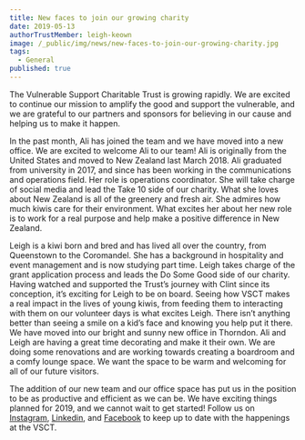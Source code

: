 ```yaml
---
title: New faces to join our growing charity
date: 2019-05-13
authorTrustMember: leigh-keown
image: /_public/img/news/new-faces-to-join-our-growing-charity.jpg
tags:
  - General
published: true
---
```


The Vulnerable Support Charitable Trust is growing rapidly. We are excited to continue our mission to amplify the good and support the vulnerable, and we are grateful to our partners and sponsors for believing in our cause and helping us to make it happen.

In the past month, Ali has joined the team and we have moved into a new office. We are excited to welcome Ali to our team! Ali is originally from the United States and moved to New Zealand last March 2018. Ali graduated from university in 2017, and since has been working in the communications and operations field. Her role is operations coordinator. She will take charge of social media and lead the Take 10 side of our charity. What she loves about New Zealand is all of the greenery and fresh air. She admires how much kiwis care for their environment. What excites her about her new role is to work for a real purpose and help make a positive difference in New Zealand.

Leigh is a kiwi born and bred and has lived all over the country, from Queenstown to the Coromandel. She has a background in hospitality and event management and is now studying part time. Leigh takes charge of the grant application process and leads the Do Some Good side of our charity. Having watched and supported the Trust’s journey with Clint since its conception, it’s exciting for Leigh to be on board.  Seeing how VSCT makes a real impact in the lives of young kiwis, from feeding them to interacting with them on our volunteer days is what excites Leigh. There isn’t anything better than seeing a smile on a kid’s face and knowing you help put it there. 
​
We have moved into our bright and sunny new office in Thorndon. Ali and Leigh are having a great time decorating and make it their own. We are doing some renovations and are working towards creating a boardroom and a comfy lounge space. We want the space to be warm and welcoming for all of our future visitors.

The addition of our new team and our office space has put us in the position to be as productive and efficient as we can be. We have exciting things planned for 2019, and we cannot wait to get started! Follow us on [Instagram](https://instagram.com/dosomegoodnz), [Linkedin](https://www.linkedin.com/company/18724088), and [Facebook](https://facebook.com/dosomegoodnewzealand) to keep up to date with the happenings at the VSCT.